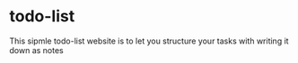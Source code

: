 # todo-list
This sipmle todo-list website is to let you structure your tasks with writing it down as notes
